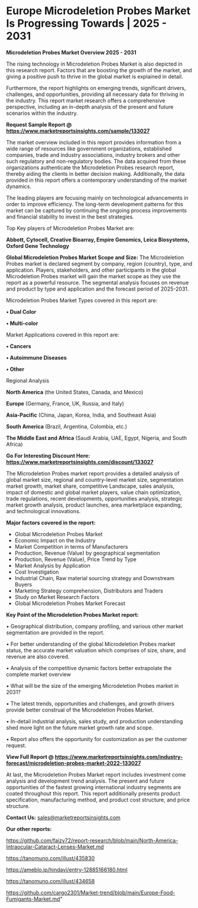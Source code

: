 # Europe Microdeletion Probes Market Is Progressing Towards | 2025 - 2031

<Strong> Microdeletion Probes Market Overview 2025 - 2031</strong>

The rising technology in Microdeletion Probes Market is also depicted in this research report. Factors that are boosting the growth of the market, and giving a positive push to thrive in the global market is explained in detail.

Furthermore, the report highlights on emerging trends, significant drivers, challenges, and opportunities, providing all necessary data for thriving in the industry. This report market research offers a comprehensive perspective, including an in-depth analysis of the present and future scenarios within the industry.

<strong>Request Sample Report @ <a href=https://www.marketreportsinsights.com/sample/133027>https://www.marketreportsinsights.com/sample/133027</a></strong>

The market overview included in this report provides information from a wide range of resources like government organizations, established companies, trade and industry associations, industry brokers and other such regulatory and non-regulatory bodies. The data acquired from these organizations authenticate the Microdeletion Probes research report, thereby aiding the clients in better decision making. Additionally, the data provided in this report offers a contemporary understanding of the market dynamics.

The leading players are focusing mainly on technological advancements in order to improve efficiency. The long-term development patterns for this market can be captured by continuing the ongoing process improvements and financial stability to invest in the best strategies.

Top Key players of Microdeletion Probes Market are:

<strong>Abbott, Cytocell, Creative Bioarray, Empire Genomics, Leica Biosystems, Oxford Gene Technology</strong>

<strong><b>Global Microdeletion Probes Market Scope and Size:</b></strong>
The Microdeletion Probes market is declared segment by company, region (country), type, and application. Players, stakeholders, and other participants in the global Microdeletion Probes market will gain the market scope as they use the report as a powerful resource. The segmental analysis focuses on revenue and product by type and application and the forecast period of 2025-2031.

Microdeletion Probes Market Types covered in this report are:

<strong>• Dual Color

• Multi-color</strong>

Market Applications covered in this report are:

<strong>• Cancers

• Autoimmune Diseases

• Other</strong> 

Regional Analysis

<strong>North America</strong> (the United States, Canada, and Mexico)

<strong>Europe</strong> (Germany, France, UK, Russia, and Italy)

<strong>Asia-Pacific</strong> (China, Japan, Korea, India, and Southeast Asia)

<strong>South America</strong> (Brazil, Argentina, Colombia, etc.)

<strong>The Middle East and Africa</strong> (Saudi Arabia, UAE, Egypt, Nigeria, and South Africa)

<strong>Go For Interesting Discount Here: <a href=https://www.marketreportsinsights.com/discount/133027>https://www.marketreportsinsights.com/discount/133027</a></strong>

The Microdeletion Probes market report provides a detailed analysis of global market size, regional and country-level market size, segmentation market growth, market share, competitive Landscape, sales analysis, impact of domestic and global market players, value chain optimization, trade regulations, recent developments, opportunities analysis, strategic market growth analysis, product launches, area marketplace expanding, and technological innovations.

<strong><b>Major factors covered in the report:</b></strong>
<ul>
  <li>Global Microdeletion Probes Market </li>
  <li>Economic Impact on the Industry</li>
  <li>Market Competition in terms of Manufacturers</li>
  <li>Production, Revenue (Value) by geographical segmentation</li>
  <li>Production, Revenue (Value), Price Trend by Type</li>
  <li>Market Analysis by Application</li>
  <li>Cost Investigation</li>
  <li>Industrial Chain, Raw material sourcing strategy and Downstream Buyers</li>
  <li>Marketing Strategy comprehension, Distributors and Traders</li>
  <li>Study on Market Research Factors</li>
  <li>Global Microdeletion Probes Market Forecast</li>
</ul>

<strong><b>Key Point of the Microdeletion Probes Market report:</b></strong>

• Geographical distribution, company profiling, and various other market segmentation are provided in the report.

• For better understanding of the global Microdeletion Probes market status, the accurate market valuation which comprises of size, share, and revenue are also covered.

• Analysis of the competitive dynamic factors better extrapolate the complete market overview

• What will be the size of the emerging Microdeletion Probes market in 2031?

• The latest trends, opportunities and challenges, and growth drivers provide better construal of the Microdeletion Probes Market.

• In-detail industrial analysis, sales study, and production understanding shed more light on the future market growth rate and scope.

• Report also offers the opportunity for customization as per the customer request.

<strong><b>View Full Report @ <a href=https://www.marketreportsinsights.com/industry-forecast/microdeletion-probes-market-2022-133027>https://www.marketreportsinsights.com/industry-forecast/microdeletion-probes-market-2022-133027</a></b></strong>


At last, the Microdeletion Probes Market report includes investment come analysis and development trend analysis. The present and future opportunities of the fastest growing international industry segments are coated throughout this report. This report additionally presents product specification, manufacturing method, and product cost structure, and price structure.

<strong>Contact Us:</strong>
sales@marketreportsinsights.com

<strong>Our other reports:</strong>

<a href=https://github.com/faizy72/report-research/blob/main/North-America-Intraocular-Cataract-Lenses-Market.md>https://github.com/faizy72/report-research/blob/main/North-America-Intraocular-Cataract-Lenses-Market.md</a>

<a href=https://tanomuno.com/illust/435830>https://tanomuno.com/illust/435830</a>

<a href=https://ameblo.jp/hindavi/entry-12885166180.html>https://ameblo.jp/hindavi/entry-12885166180.html</a>

<a href=https://tanomuno.com/illust/434658>https://tanomuno.com/illust/434658</a>

<a href=https://github.com/cargo2301/Market-trend/blob/main/Europe-Food-Fumigants-Market.md>https://github.com/cargo2301/Market-trend/blob/main/Europe-Food-Fumigants-Market.md</a>"
